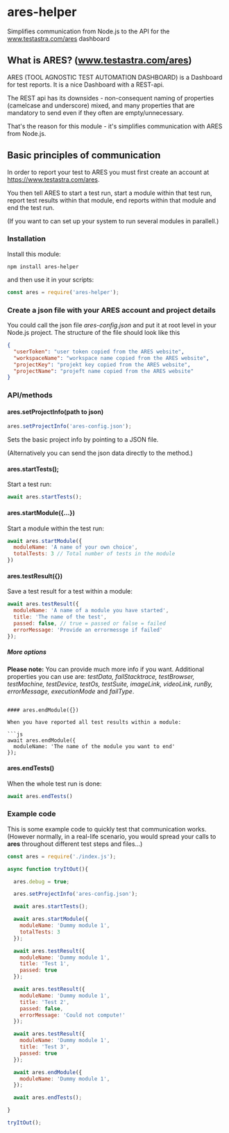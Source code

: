 # ares-helper
Simplifies communication from Node.js to the API for the www.testastra.com/ares dashboard

## What is ARES? (www.testastra.com/ares)
ARES (TOOL AGNOSTIC TEST AUTOMATION DASHBOARD) is a Dashboard for test reports. It is a nice Dashboard with a REST-api.

The REST api has its downsides - non-consequent naming of properties (camelcase and underscore) mixed, and many properties that are mandatory to send even if they often are empty/unnecessary.

That's the reason for this module - it's simplifies communication with ARES from Node.js.

## Basic principles of communication
In order to report your test to ARES you must first create an account at https://www.testastra.com/ares.

You then tell ARES to start a test run, start a module within that test run, report test results within that module, end reports within that module and end the test run.

(If you want to can set up your system to run several modules in parallell.)

### Installation

Install this module:

```
npm install ares-helper
```

and then use it in your scripts:

```js
const ares = require('ares-helper');
```

### Create a json file with your ARES account and project details
You could call the json file *ares-config.json* and put it at root level in your Node.js project. The structure of the file should look like this

```json
{
  "userToken": "user token copied from the ARES website",
  "workspaceName": "workspace name copied from the ARES website",
  "projectKey": "projekt key copied from the ARES website",
  "projectName": "projeft name copied from the ARES website"
}
```

### API/methods

#### ares.setProjectInfo(path to json)

```js
ares.setProjectInfo('ares-config.json');
```

Sets the basic project info by pointing to a JSON file. 

(Alternatively you can send the json data directly to the method.)

#### ares.startTests();

Start a test run:

```js
await ares.startTests();
```

#### ares.startModule({...})

Start a module within the test run:

```js
await ares.startModule({
  moduleName: 'A name of your own choice',
  totalTests: 3 // Total number of tests in the module
})
```

#### ares.testResult({})

Save a test result for a test within a module:

```js
await ares.testResult({
  moduleName: 'A name of a module you have started',
  title: 'The name of the test',
  passed: false, // true = passed or false = failed
  errorMessage: 'Provide an errormessge if failed'
});
```

##### More options
**Please note:** You can provide much more info if you want. Additional properties you can use are: *testData, failStacktrace, testBrowser, testMachine, testDevice, testOs, testSuite, imageLink, videoLink, runBy, errorMessage, executionMode* and *failType*.

```

#### ares.endModule({})

When you have reported all test results within a module:

```js
await ares.endModule({
  moduleName: 'The name of the module you want to end'
});
```

#### ares.endTests()

When the whole test run is done:

```js
await ares.endTests()
```

### Example code

This is some example code to quickly test that communication works. (However normally, in a real-life scenario, you would spread your calls to **ares** throughout different test steps and files...)

```js
const ares = require('./index.js');

async function tryItOut(){

  ares.debug = true;

  ares.setProjectInfo('ares-config.json');

  await ares.startTests();

  await ares.startModule({
    moduleName: 'Dummy module 1',
    totalTests: 3
  });

  await ares.testResult({
    moduleName: 'Dummy module 1',
    title: 'Test 1',
    passed: true
  });

  await ares.testResult({
    moduleName: 'Dummy module 1',
    title: 'Test 2',
    passed: false,
    errorMessage: 'Could not compute!'
  });

  await ares.testResult({
    moduleName: 'Dummy module 1',
    title: 'Test 3',
    passed: true
  });

  await ares.endModule({
    moduleName: 'Dummy module 1',
  });

  await ares.endTests();

}

tryItOut();
```
